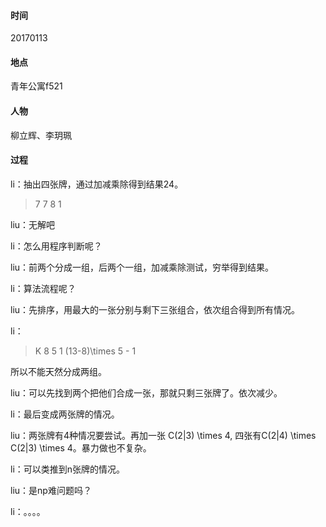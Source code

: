 #### 时间

20170113 

#### 地点

青年公寓f521

#### 人物

柳立辉、李玥珮

#### 过程

li：抽出四张牌，通过加减乘除得到结果24。

> 7 7 8 1  

liu：无解吧

li：怎么用程序判断呢？

liu：前两个分成一组，后两个一组，加减乘除测试，穷举得到结果。

li：算法流程呢？

liu：先排序，用最大的一张分别与剩下三张组合，依次组合得到所有情况。

li：

> K 8 5 1
> (13-8)\times 5 - 1 

所以不能天然分成两组。

liu：可以先找到两个把他们合成一张，那就只剩三张牌了。依次减少。

li：最后变成两张牌的情况。

liu：两张牌有4种情况要尝试。再加一张 C(2|3) \times 4, 四张有C(2|4) \times C(2|3) \times 4。暴力做也不复杂。

li：可以类推到n张牌的情况。

liu：是np难问题吗？

li：。。。。